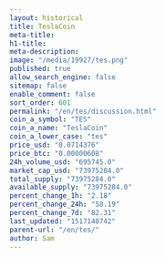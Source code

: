 ```yaml
---
layout: historical
title: TeslaCoin
meta-title: 
h1-title: 
meta-description: 
image: "/media/19927/tes.png"
published: true
allow_search_engine: false
sitemap: false
enable_comment: false
sort_order: 601
permalink: "/en/tes/discussion.html"
coin_a_symbol: "TES"
coin_a_name: "TeslaCoin"
coin_a_lower_case: "tes"
price_usd: "0.0714376"
price_btc: "0.00000608"
24h_volume_usd: "695745.0"
market_cap_usd: "73975284.0"
total_supply: "73975284.0"
available_supply: "73975284.0"
percent_change_1h: "2.18"
percent_change_24h: "58.19"
percent_change_7d: "82.31"
last_updated: "1517140742"
parent-url: "/en/tes/"
author: Sam
---
```


